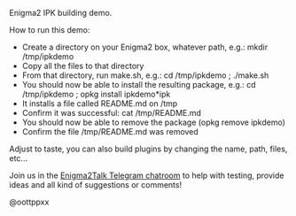 Enigma2 IPK building demo.

How to run this demo:
* Create a directory on your Enigma2 box, whatever path, e.g.: mkdir /tmp/ipkdemo
* Copy all the files to that directory
* From that directory, run make.sh, e.g.: cd /tmp/ipkdemo ; ./make.sh
* You should now be able to install the resulting package, e.g.: cd /tmp/ipkdemo ; opkg install ipkdemo*ipk
* It installs a file called README.md on /tmp
* Confirm it was successful: cat /tmp/README.md
* You should now be able to remove the package (opkg remove ipkdemo)
* Confirm the file /tmp/README.md was removed

Adjust to taste, you can also build plugins by changing the name, path, files, etc...

Join us in the [Enigma2Talk Telegram chatroom](https://t.me/talkenigma2)
to help with testing, provide ideas and all kind of suggestions or comments!

@oottppxx

